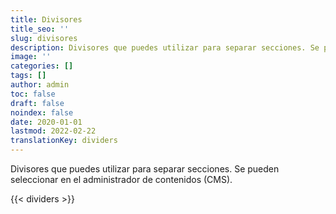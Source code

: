 ```yaml
---
title: Divisores
title_seo: ''
slug: divisores
description: Divisores que puedes utilizar para separar secciones. Se pueden seleccionar en el administrador de contenidos.
image: ''
categories: []
tags: []
author: admin
toc: false
draft: false
noindex: false
date: 2020-01-01
lastmod: 2022-02-22
translationKey: dividers
---
```


Divisores que puedes utilizar para separar secciones. Se pueden seleccionar en el administrador de contenidos (CMS).

{{< dividers >}}